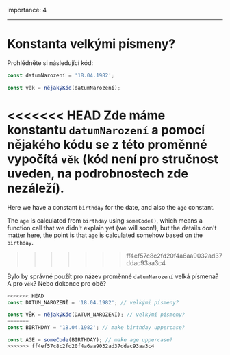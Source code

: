 importance: 4

---

# Konstanta velkými písmeny?

Prohlédněte si následující kód:

```js
const datumNarození = '18.04.1982';

const věk = nějakýKód(datumNarození);
```

<<<<<<< HEAD
Zde máme konstantu `datumNarození` a pomocí nějakého kódu se z této proměnné vypočítá `věk` (kód není pro stručnost uveden, na podrobnostech zde nezáleží).
=======
Here we have a constant `birthday` for the date, and also the `age` constant.

The `age` is calculated from `birthday` using `someCode()`, which means a function call that we didn't explain yet (we will soon!), but the details don't matter here, the point is that `age` is calculated somehow based on the `birthday`.
>>>>>>> ff4ef57c8c2fd20f4a6aa9032ad37ddac93aa3c4

Bylo by správné použít pro název proměnné `datumNarození` velká písmena? A pro `věk`? Nebo dokonce pro obě?

```js
<<<<<<< HEAD
const DATUM_NAROZENÍ = '18.04.1982'; // velkými písmeny?

const VĚK = nějakýKód(DATUM_NAROZENÍ); // velkými písmeny?
=======
const BIRTHDAY = '18.04.1982'; // make birthday uppercase?

const AGE = someCode(BIRTHDAY); // make age uppercase?
>>>>>>> ff4ef57c8c2fd20f4a6aa9032ad37ddac93aa3c4
```
